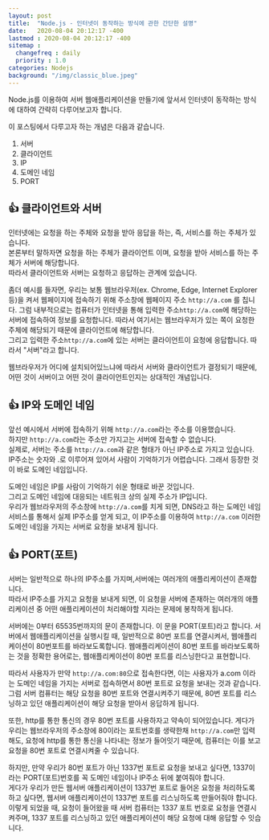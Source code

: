 ```yaml
---
layout: post
title:  "Node.js - 인터넷이 동작하는 방식에 관한 간단한 설명"
date:   2020-08-04 20:12:17 -400
lastmod : 2020-08-04 20:12:17 -400
sitemap :
  changefreq : daily
  priority : 1.0
categories: Nodejs
background: "/img/classic_blue.jpeg"
---
```


Node.js를 이용하여 서버 웹애플리케이션을 만들기에 앞서서 인터넷이 동작하는 방식에 대하여 간략히 다루어보고자 합니다.  

이 포스팅에서 다루고자 하는 개념은 다음과 같습니다.
1. 서버
2. 클라이언트
3. IP
4. 도메인 네임
5. PORT

## :thumbsup: 클라이언트와 서버
인터넷에는 요청을 하는 주체와 요청을 받아 응답을 하는, 즉, 서비스를 하는 주체가 있습니다.  
본론부터 말하자면 요청을 하는 주체가 클라이언트 이며, 요청을 받아 서비스를 하는 주체가 서버에 해당합니다.  
따라서 클라이언트와 서버는 요청하고 응답하는 관계에 있습니다.  

좀더 예시를 들자면, 우리는 보통 웹브라우저(ex. Chrome, Edge, Internet Explorer 등)을 켜서 웹페이지에 접속하기 위해 주소창에 웹페이지 주소 `http://a.com` 를 칩니다. 그럼 내부적으로는 컴퓨터가 인터넷을 통해 입력한 주소`http://a.com`에 해당하는 서버에 접속하여 정보를 요청합니다. 따라서 여기서는 웹브라우저가 있는 쪽이 요청한 주체에 해당되기 때문에 클라이언트에 해당합니다.  
그리고 입력한 주소`http://a.com`에 있는 서버는 클라이언트이 요청에 응답합니다. 따라서 "서버"라고 합니다.  

웹브라우저가 어디에 설치되어있느냐에 따라서 서버와 클라이언트가 결정되기 때문에, 어떤 것이 서버이고 어떤 것이 클라이언트인지는 상대적인 개념입니다.  

## :thumbsup:  IP와 도메인 네임
앞선 예시에서 서버에 접속하기 위해 `http://a.com`라는 주소를 이용했습니다.  
하지만 `http://a.com`라는 주소만 가지고는 서버에 접속할 수 없습니다.  
실제로, 서버는 주소를 `http://a.com`과 같은 형태가 아닌 IP주소로 가지고 있습니다. IP주소는 숫자와 .로 이루어져 있어서 사람이 기억하기가 어렵습니다. 그래서 등장한 것이 바로 도메인 네임입니다.  

도메인 네임은 IP를 사람이 기억하기 쉬운 형태로 바꾼 것입니다.  
그리고 도메인 네임에 대응되는 네트워크 상의 실제 주소가 IP입니다.  
우리가 웹브라우저의 주소창에 `http://a.com`를 치게 되면, DNS라고 하는 도메인 네임 서비스를 통해서 실제 IP주소를 얻게 되고, 이 IP주소를 이용하여 `http://a.com` 이러한 도메인 네임을 가지는 서버로 요청을 보내게 됩니다.  


## :thumbsup: PORT(포트)
서버는 일반적으로 하나의 IP주소를 가지며,서버에는 여러개의 애플리케이션이 존재합니다.  
따라서 IP주소를 가지고 요청을 보내게 되면, 이 요청을 서버에 존재하는 여러개의 애플리케이션 중 어떤 애플리케이션이 처리해야할 지라는 문제에 봉착하게 됩니다.  

서버에는 0부터 65535번까지의 문이 존재합니다. 이 문을 PORT(포트)라고 합니다.
서버에서 웹애플리케이션을 실행시킬 때, 일반적으로 80번 포트를 연결시켜서, 웹애플리케이션이 80번포트를 바라보도록합니다. 웹애플리케이션이 80번 포트를 바라보도록하는 것을 정확한 용어로는, 웹애플리케이션이 80번 포트를 리스닝한다고 표현합니다.   

따라서 사용자가 만약 `http://a.com:80`으로 접속한다면, 이는 사용자가 a.com 이라는 도메인 네임을 가지는 서버로 접속하면서 80번 포트로 요청을 보내는 것과 같습니다. 그럼 서버 컴퓨터는 해당 요청을 80번 포트와 연결시켜주기 때문에, 80번 포트를 리스닝하고 있던 애플리케이션이 해당 요청을 받아서 응답하게 됩니다.  

또한, http를 통한 통신의 경우 80번 포트를 사용하자고 약속이 되어있습니다. 게다가 우리는 웹브라우저의 주소창에 80이라는 포트번호를 생략한채 `http://a.com`만 입력해도, 요청에 http를 통한 통신을 나타내는 정보가 들어잇기 때문에, 컴퓨터는 이를 보고 요청을 80번 포트로 연결시켜줄 수 있습니다.  

하지만, 만약 우리가 80번 포트가 아닌 1337번 포트로 요청을 보내고 싶다면, 1337이라는 PORT(포트)번호를 꼭 도메인 네임이나 IP주소 뒤에 붙여줘야 합니다.  
게다가 우리가 만든 웹서버 애플리케이션이 1337번 포트로 들어온 요청을 처리하도록 하고 싶다면, 웹서버 애플리케이션이 1337번 포트를 리스닝하도록 만들어줘야 합니다.
이렇게 되었을 때, 요청이 들어왔을 때 서버 컴퓨터는 1337 포트 번호로 요청을 연결시켜주며, 1337 포트를 리스닝하고 있던 애플리케이션이 해당 요청에 대해 응답할 수 잇습니다.  

<br/>
<br/>
<br/>
<br/>

